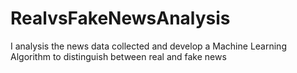 # RealvsFakeNewsAnalysis
I analysis the news data collected and develop a Machine Learning Algorithm to distinguish between real and fake news
